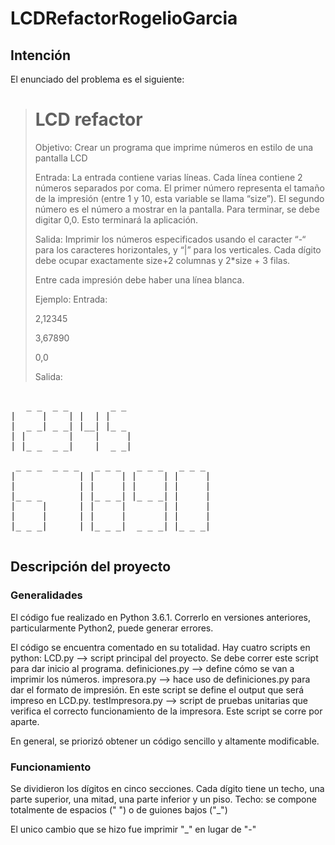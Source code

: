 # LCDRefactorRogelioGarcia

## Intención
El enunciado del problema es el siguiente:
> # LCD refactor
>
>
> Objetivo: Crear un programa que imprime números en estilo de una pantalla LCD
>
> Entrada: La entrada contiene varias líneas. Cada línea contiene 2 números separados por coma. El primer número representa el tamaño de la impresión (entre 1 y 10, esta variable se llama “size”). El segundo número es el número a mostrar en la pantalla. Para terminar, se debe digitar 0,0. Esto terminará la aplicación.
>
> Salida: Imprimir los números especificados usando el caracter “-“ para los caracteres horizontales, y “|” para los verticales. Cada dígito debe ocupar exactamente size+2 columnas y 2*size + 3 filas.
>
> Entre cada impresión debe haber una línea blanca.
>
> Ejemplo:
> Entrada:
>
> 2,12345
>
> 3,67890
>
> 0,0
>
>   
> Salida:   

  <pre>  
   _ _  _ _        _ _
|     |    | |  | |
|  _ _| _ _| |__| |_ _
| |        |    |     |
| |_ _  _ _|    |  _ _|

 _ _ _  _ _ _   _ _ _   _ _ _   _ _ _
|            | |     | |     | |     |
|            | |     | |     | |     |
|_ _ _       | |_ _ _| |_ _ _| |     |
|     |      | |     |       | |     |
|     |      | |     |       | |     |
|_ _ _|      | |_ _ _|  _ _ _| |_ _ _|

</pre>

## Descripción del proyecto
### Generalidades
El código fue realizado en Python 3.6.1. Correrlo en versiones anteriores, particularmente Python2, puede generar errores.

El código se encuentra comentado en su totalidad. Hay cuatro scripts en python:
LCD.py --> script principal del proyecto. Se debe correr este script para dar inicio al programa.
definiciones.py --> define cómo se van a imprimir los números.
impresora.py --> hace uso de definiciones.py para dar el formato de impresión. En este script se define el output que será impreso en LCD.py.
testImpresora.py --> script de pruebas unitarias que verifica el correcto funcionamiento de la impresora. Este script se corre por aparte.

En general, se priorizó obtener un código sencillo y altamente modificable.

### Funcionamiento
Se dividieron los dígitos en cinco secciones. Cada dígito tiene un techo, una parte superior, una mitad, una parte inferior y un piso.
Techo: se compone totalmente de espacios (" ") o de guiones bajos ("\_")

El unico cambio que se hizo fue imprimir "\_" en lugar de "-"
